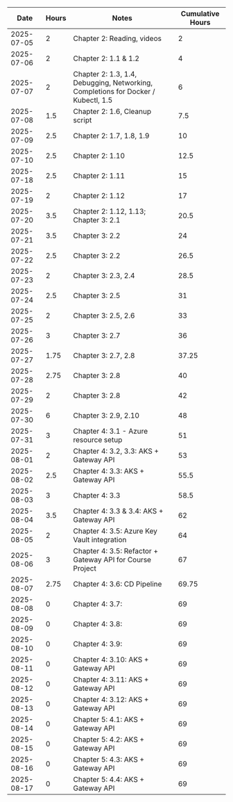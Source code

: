 | Date | Hours | Notes | Cumulative Hours |
|------|-------|-------|------------------|
| 2025-07-05 | 2 | Chapter 2: Reading, videos | 2 |
| 2025-07-06 | 2 | Chapter 2: 1.1 & 1.2 | 4 |
| 2025-07-07 | 2 | Chapter 2: 1.3, 1.4, Debugging, Networking, Completions for Docker / Kubectl, 1.5 | 6 |
| 2025-07-08 | 1.5 | Chapter 2: 1.6, Cleanup script | 7.5 |
| 2025-07-09 | 2.5 | Chapter 2: 1.7, 1.8, 1.9 | 10 |
| 2025-07-10 | 2.5 | Chapter 2: 1.10 | 12.5 |
| 2025-07-18 | 2.5 | Chapter 2: 1.11 | 15 |
| 2025-07-19 | 2 | Chapter 2: 1.12 | 17 |
| 2025-07-20 | 3.5 | Chapter 2: 1.12, 1.13; Chapter 3: 2.1 | 20.5 |
| 2025-07-21 | 3.5 | Chapter 3: 2.2 | 24 |
| 2025-07-22 | 2.5 | Chapter 3: 2.2 | 26.5 |
| 2025-07-23 | 2 | Chapter 3: 2.3, 2.4 | 28.5 |
| 2025-07-24 | 2.5 | Chapter 3: 2.5 | 31 |
| 2025-07-25 | 2 | Chapter 3: 2.5, 2.6 | 33 |
| 2025-07-26 | 3 | Chapter 3: 2.7 | 36 |
| 2025-07-27 | 1.75 | Chapter 3: 2.7, 2.8 | 37.25 |
| 2025-07-28 | 2.75 | Chapter 3: 2.8 | 40 |
| 2025-07-29 | 2 | Chapter 3: 2.8 | 42 |
| 2025-07-30 | 6 | Chapter 3: 2.9, 2.10 | 48 |
| 2025-07-31 | 3 | Chapter 4: 3.1 - Azure resource setup | 51 |
| 2025-08-01 | 2 | Chapter 4: 3.2, 3.3: AKS + Gateway API | 53 |
| 2025-08-02 | 2.5 | Chapter 4: 3.3: AKS + Gateway API | 55.5 |
| 2025-08-03 | 3 | Chapter 4: 3.3 | 58.5 |
| 2025-08-04 | 3.5 | Chapter 4: 3.3 & 3.4: AKS + Gateway API | 62 |
| 2025-08-05 | 2 | Chapter 4: 3.5: Azure Key Vault integration | 64 |
| 2025-08-06 | 3 | Chapter 4: 3.5: Refactor + Gateway API for Course Project | 67 |
| 2025-08-07 | 2.75 | Chapter 4: 3.6: CD Pipeline | 69.75 |
| 2025-08-08 | 0 | Chapter 4: 3.7:  | 69 |
| 2025-08-09 | 0 | Chapter 4: 3.8: | 69 |
| 2025-08-10 | 0 | Chapter 4: 3.9: | 69 |
| 2025-08-11 | 0 | Chapter 4: 3.10: AKS + Gateway API | 69 |
| 2025-08-12 | 0 | Chapter 4: 3.11: AKS + Gateway API | 69 |
| 2025-08-13 | 0 | Chapter 4: 3.12: AKS + Gateway API | 69 |
| 2025-08-14 | 0 | Chapter 5: 4.1: AKS + Gateway API | 69 |
| 2025-08-15 | 0 | Chapter 5: 4.2: AKS + Gateway API | 69 |
| 2025-08-16 | 0 | Chapter 5: 4.3: AKS + Gateway API | 69 |
| 2025-08-17 | 0 | Chapter 5: 4.4: AKS + Gateway API | 69 |